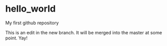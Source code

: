 # hello_world
My first github repository

This is an edit in the new branch. It will be merged into the master at some point. Yay!

